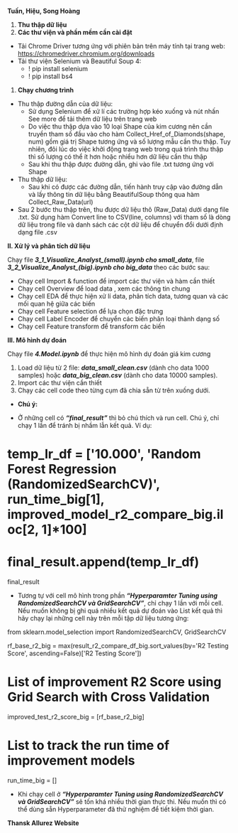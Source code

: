﻿**Tuấn, Hiệu, Song Hoàng**
1. **Thu thập dữ liệu**
1. **Các thư viện và phần mềm cần cài đặt**
- Tải Chrome Driver tương ứng với phiên bản trên máy tính tại trang web: <https://chromedriver.chromium.org/downloads> 
- Tải thư viện Selenium và Beautiful Soup 4:
  - ! pip install selenium
  - ! pip install bs4
1. **Chạy chương trình**
- Thu thập đường dẫn của dữ liệu:
  - Sử dụng Selenium để xử lí các trường hợp kéo xuống và nút nhấn See more để tải thêm dữ liệu trên trang web
  - Do việc thu thập dựa vào 10 loại Shape của kim cương nên cần truyền tham số đầu vào cho hàm Collect_Href_of_Diamonds(shape, num) gồm giá trị Shape tương ứng và số lượng mẫu cần thu thập. Tuy nhiên, đôi lúc do việc khởi động trang web trong quá trình thu thập thì số lượng có thể ít hơn hoặc nhiều hơn dữ liệu cần thu thập
  - Sau khi thu thập được đường dẫn, ghi vào file .txt tương ứng với Shape
- Thu thập dữ liệu:
  - Sau khi có được các đường dẫn, tiến hành truy cập vào đường dẫn và lấy thông tin dữ liệu bằng BeautifulSoup thông qua hàm Collect_Raw_Data(url)
- Sau 2 bước thu thập trên, thu được dữ liệu thô (Raw_Data) dưới dạng file .txt. Sử dụng hàm Convert line to CSV(line, columns) với tham số là dòng dữ liệu trong file và danh sách các cột dữ liệu để chuyển đổi dưới định dạng file .csv

**II.   Xử lý và phân tích dữ liệu**

Chạy file ***3_1_Visualize_Analyst_(small).ipynb cho small_data***, file ***3_2_Visualize_Analyst_(big).ipynb cho big_data*** theo các bước sau:

- Chạy cell Import & function để import các thư viện và hàm cần thiết
- Chạy cell Overview để load data , xem các thông tin chung
- Chạy cell EDA để thực hiện xử lí data, phân tích data, tương quan và các mối quan hệ giữa các biến
- Chạy cell Feature selection để lựa chọn đặc trưng
- Chạy cell Label Encoder để chuyển các biến phân loại thành dạng số
- Chạy cell Feature transform để transform các biến

**III. Mô hình dự đoán**

Chạy file ***4.Model.ipynb*** để thực hiện mô hình dự đoán giá kim cương

1. Load dữ liệu từ 2 file: ***data_small_clean.csv*** (dành cho data 1000 samples) hoặc ***data_big_clean.csv*** (dành cho data 10000 samples).
1. Import các thư viện cần thiết
1. Chạy các cell code theo từng cụm đã chia sẵn từ trên xuống dưới.
- **Chú ý:** 
+ Ở những cell có ***“final_result”*** thì bỏ chú thích và run cell. Chú ý, chỉ chạy 1 lần để tránh bị nhầm lẫn kết quả. Ví dụ:

# temp_lr_df = ['10.000', 'Random Forest Regression (RandomizedSearchCV)', run_time_big[1], improved_model_r2_compare_big.iloc[2, 1]*100]

# final_result.append(temp_lr_df)

final_result

+ Tương tự với cell mô hình trong phần  ***“Hyperparamter Tuning using RandomizedSearchCV và GridSearchCV”***, chỉ chạy 1 lần với mỗi cell. Nếu muốn không bị ghi quá nhiều kết quả dự đoán vào List kết quả thì hãy chạy lại những cell này trên mỗi tập dữ liệu tương ứng:

from sklearn.model_selection import RandomizedSearchCV, GridSearchCV

rf_base_r2_big = max(result_r2_compare_df_big.sort_values(by='R2 Testing Score', ascending=False)['R2 Testing Score'])

# List of improvement R2 Score using Grid Search with Cross Validation

improved_test_r2_score_big = [rf_base_r2_big]

# List to track the run time of improvement models

run_time_big = []


+ Khi chạy cell ở ***“Hyperparamter Tuning using RandomizedSearchCV và GridSearchCV”*** sẽ tốn khá nhiều thời gian thực thi. Nếu muốn thì có thể dùng sẵn Hyperparameter đã thử nghiệm để tiết kiệm thời gian.

**Thansk Allurez Website**
